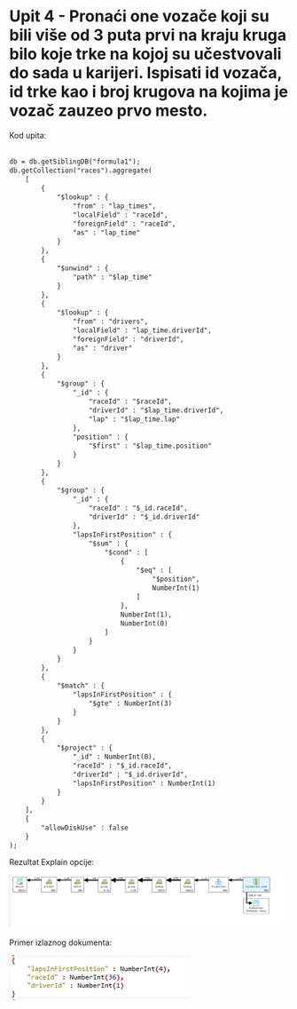 # Upit 4 - Pronaći one vozače koji su bili više od 3 puta prvi na kraju kruga bilo koje trke na kojoj su učestvovali do sada u karijeri. Ispisati id vozača, id trke kao i broj krugova na kojima je vozač zauzeo prvo mesto.

Kod upita:

~~~

db = db.getSiblingDB("formula1");
db.getCollection("races").aggregate(
    [
        {
            "$lookup" : {
                "from" : "lap_times",
                "localField" : "raceId",
                "foreignField" : "raceId",
                "as" : "lap_time"
            }
        }, 
        {
            "$unwind" : {
                "path" : "$lap_time"
            }
        }, 
        {
            "$lookup" : {
                "from" : "drivers",
                "localField" : "lap_time.driverId",
                "foreignField" : "driverId",
                "as" : "driver"
            }
        }, 
        {
            "$group" : {
                "_id" : {
                    "raceId" : "$raceId",
                    "driverId" : "$lap_time.driverId",
                    "lap" : "$lap_time.lap"
                },
                "position" : {
                    "$first" : "$lap_time.position"
                }
            }
        }, 
        {
            "$group" : {
                "_id" : {
                    "raceId" : "$_id.raceId",
                    "driverId" : "$_id.driverId"
                },
                "lapsInFirstPosition" : {
                    "$sum" : {
                        "$cond" : [
                            {
                                "$eq" : [
                                    "$position",
                                    NumberInt(1)
                                ]
                            },
                            NumberInt(1),
                            NumberInt(0)
                        ]
                    }
                }
            }
        }, 
        {
            "$match" : {
                "lapsInFirstPosition" : {
                    "$gte" : NumberInt(3)
                }
            }
        }, 
        {
            "$project" : {
                "_id" : NumberInt(0),
                "raceId" : "$_id.raceId",
                "driverId" : "$_id.driverId",
                "lapsInFirstPosition" : NumberInt(1)
            }
        }
    ], 
    {
        "allowDiskUse" : false
    }
);

~~~

Rezultat Explain opcije:

![Alt text](/v1/andrija/query_4/query_4_explain.png)

Primer izlaznog dokumenta:

![Alt text](/v1/andrija/query_4/query_4_output.png)
